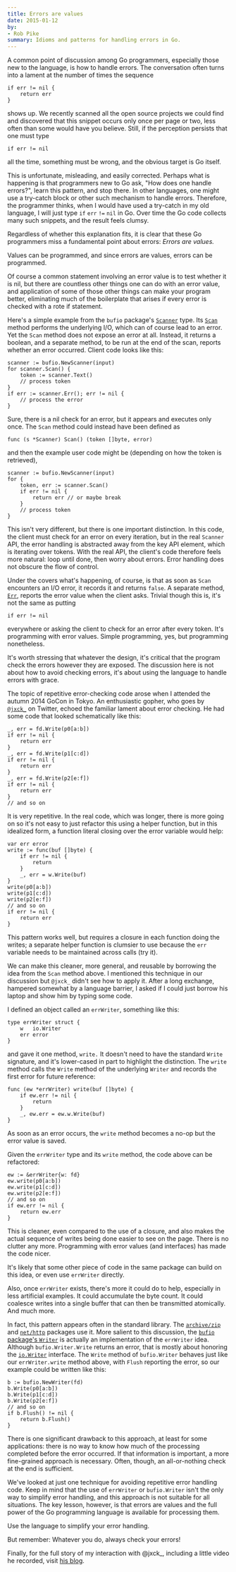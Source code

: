 ```yaml
---
title: Errors are values
date: 2015-01-12
by:
- Rob Pike
summary: Idioms and patterns for handling errors in Go.
---
```



A common point of discussion among Go programmers,
especially those new to the language, is how to handle errors.
The conversation often turns into a lament at the number of times the sequence

	if err != nil {
		return err
	}

shows up.
We recently scanned all the open source projects we could find and
discovered that this snippet occurs only once per page or two,
less often than some would have you believe.
Still, if the perception persists that one must type

	if err != nil

all the time, something must be wrong, and the obvious target is Go itself.

This is unfortunate, misleading, and easily corrected.
Perhaps what is happening is that programmers new to Go ask,
"How does one handle errors?", learn this pattern, and stop there.
In other languages, one might use a try-catch block or other such mechanism to handle errors.
Therefore, the programmer thinks, when I would have used a try-catch
in my old language, I will just type `if` `err` `!=` `nil` in Go.
Over time the Go code collects many such snippets, and the result feels clumsy.

Regardless of whether this explanation fits,
it is clear that these Go programmers miss a fundamental point about errors:
_Errors are values._

Values can be programmed, and since errors are values, errors can be programmed.

Of course a common statement involving an error value is to test whether it is nil,
but there are countless other things one can do with an error value,
and application of some of those other things can make your program better,
eliminating much of the boilerplate that arises if every error is checked with a rote if statement.

Here's a simple example from the `bufio` package's
[`Scanner`](/pkg/bufio/#Scanner) type.
Its [`Scan`](/pkg/bufio/#Scanner.Scan) method performs the underlying I/O,
which can of course lead to an error.
Yet the `Scan` method does not expose an error at all.
Instead, it returns a boolean, and a separate method, to be run at the end of the scan,
reports whether an error occurred.
Client code looks like this:

	scanner := bufio.NewScanner(input)
	for scanner.Scan() {
		token := scanner.Text()
		// process token
	}
	if err := scanner.Err(); err != nil {
		// process the error
	}

Sure, there is a nil check for an error, but it appears and executes only once.
The `Scan` method could instead have been defined as

	func (s *Scanner) Scan() (token []byte, error)

and then the example user code might be (depending on how the token is retrieved),

	scanner := bufio.NewScanner(input)
	for {
		token, err := scanner.Scan()
		if err != nil {
			return err // or maybe break
		}
		// process token
	}

This isn't very different, but there is one important distinction.
In this code, the client must check for an error on every iteration,
but in the real `Scanner` API, the error handling is abstracted away from the key API element,
which is iterating over tokens.
With the real API, the client's code therefore feels more natural:
loop until done, then worry about errors.
Error handling does not obscure the flow of control.

Under the covers what's happening, of course,
is that as soon as `Scan` encounters an I/O error, it records it and returns `false`.
A separate method, [`Err`](/pkg/bufio/#Scanner.Err),
reports the error value when the client asks.
Trivial though this is, it's not the same as putting

	if err != nil

everywhere or asking the client to check for an error after every token.
It's programming with error values.
Simple programming, yes, but programming nonetheless.

It's worth stressing that whatever the design,
it's critical that the program check the errors however they are exposed.
The discussion here is not about how to avoid checking errors,
it's about using the language to handle errors with grace.

The topic of repetitive error-checking code arose when I attended the autumn 2014 GoCon in Tokyo.
An enthusiastic gopher, who goes by [`@jxck_`](https://twitter.com/jxck_) on Twitter,
echoed the familiar lament about error checking.
He had some code that looked schematically like this:

	_, err = fd.Write(p0[a:b])
	if err != nil {
		return err
	}
	_, err = fd.Write(p1[c:d])
	if err != nil {
		return err
	}
	_, err = fd.Write(p2[e:f])
	if err != nil {
		return err
	}
	// and so on

It is very repetitive.
In the real code, which was longer,
there is more going on so it's not easy to just refactor this using a helper function,
but in this idealized form, a function literal closing over the error variable would help:

	var err error
	write := func(buf []byte) {
		if err != nil {
			return
		}
		_, err = w.Write(buf)
	}
	write(p0[a:b])
	write(p1[c:d])
	write(p2[e:f])
	// and so on
	if err != nil {
		return err
	}

This pattern works well, but requires a closure in each function doing the writes;
a separate helper function is clumsier to use because the `err` variable
needs to be maintained across calls (try it).

We can make this cleaner, more general, and reusable by borrowing the idea from the
`Scan` method above.
I mentioned this technique in our discussion but `@jxck_` didn't see how to apply it.
After a long exchange, hampered somewhat by a language barrier,
I asked if I could just borrow his laptop and show him by typing some code.

I defined an object called an `errWriter`, something like this:

	type errWriter struct {
		w   io.Writer
		err error
	}

and gave it one method, `write.`
It doesn't need to have the standard `Write` signature,
and it's lower-cased in part to highlight the distinction.
The `write` method calls the `Write` method of the underlying `Writer`
and records the first error for future reference:

	func (ew *errWriter) write(buf []byte) {
		if ew.err != nil {
			return
		}
		_, ew.err = ew.w.Write(buf)
	}

As soon as an error occurs, the `write` method becomes a no-op but the error value is saved.

Given the `errWriter` type and its `write` method, the code above can be refactored:

	ew := &errWriter{w: fd}
	ew.write(p0[a:b])
	ew.write(p1[c:d])
	ew.write(p2[e:f])
	// and so on
	if ew.err != nil {
		return ew.err
	}

This is cleaner, even compared to the use of a closure,
and also makes the actual sequence of writes being done easier to see on the page.
There is no clutter any more.
Programming with error values (and interfaces) has made the code nicer.

It's likely that some other piece of code in the same package can build on this idea,
or even use `errWriter` directly.

Also, once `errWriter` exists, there's more it could do to help,
especially in less artificial examples.
It could accumulate the byte count.
It could coalesce writes into a single buffer that can then be transmitted atomically.
And much more.

In fact, this pattern appears often in the standard library.
The [`archive/zip`](/pkg/archive/zip/) and
[`net/http`](/pkg/net/http/) packages use it.
More salient to this discussion, the [`bufio` package's `Writer`](/pkg/bufio/)
is actually an implementation of the `errWriter` idea.
Although `bufio.Writer.Write` returns an error,
that is mostly about honoring the [`io.Writer`](/pkg/io/#Writer) interface.
The `Write` method of `bufio.Writer` behaves just like our `errWriter.write`
method above, with `Flush` reporting the error, so our example could be written like this:

	b := bufio.NewWriter(fd)
	b.Write(p0[a:b])
	b.Write(p1[c:d])
	b.Write(p2[e:f])
	// and so on
	if b.Flush() != nil {
		return b.Flush()
	}

There is one significant drawback to this approach, at least for some applications:
there is no way to know how much of the processing completed before the error occurred.
If that information is important, a more fine-grained approach is necessary.
Often, though, an all-or-nothing check at the end is sufficient.

We've looked at just one technique for avoiding repetitive error handling code.
Keep in mind that the use of `errWriter` or `bufio.Writer` isn't the only way to simplify error handling,
and this approach is not suitable for all situations.
The key lesson, however, is that errors are values and the full power of
the Go programming language is available for processing them.

Use the language to simplify your error handling.

But remember: Whatever you do, always check your errors!

Finally, for the full story of my interaction with @jxck\_, including a little video he recorded,
visit [his blog](http://jxck.hatenablog.com/entry/golang-error-handling-lesson-by-rob-pike).

